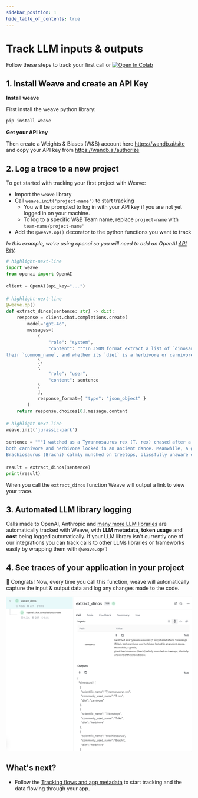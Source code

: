 ```yaml
---
sidebar_position: 1
hide_table_of_contents: true
---
```


# Track LLM inputs & outputs

<!-- TODO: Update wandb.me/weave-quickstart to match this new link -->


Follow these steps to track your first call or <a class="vertical-align-colab-button" target="_blank" href="http://wandb.me/weave_colab"><img src="https://colab.research.google.com/assets/colab-badge.svg" alt="Open In Colab"/></a>

## 1. Install Weave and create an API Key

**Install weave**

First install the weave python library:

```python
pip install weave
```

**Get your API key**

Then create a Weights & Biases (W&B) account here https://wandb.ai/site and copy your API key from https://wandb.ai/authorize

## 2. Log a trace to a new project

To get started with tracking your first project with Weave:

- Import the `weave` library
- Call `weave.init('project-name')` to start tracking
    - You will be prompted to log in with your API key if you are not yet logged in on your machine.
    - To log to a specific W&B Team name, replace `project-name` with `team-name/project-name'`
- Add the `@weave.op()` decorator to the python functions you want to track

*In this example, we're using openai so you will need to add an OpenAI [API key](https://platform.openai.com/docs/quickstart/step-2-setup-your-api-key).*

```python
# highlight-next-line
import weave
from openai import OpenAI

client = OpenAI(api_key="...")

# highlight-next-line
@weave.op()
def extract_dinos(sentence: str) -> dict:
    response = client.chat.completions.create(
        model="gpt-4o",
        messages=[
            {
                "role": "system",
                "content": """In JSON format extract a list of `dinosaurs`, with their `name`, 
their `common_name`, and whether its `diet` is a herbivore or carnivore"""
            },
            {
                "role": "user",
                "content": sentence
            }
            ],
            response_format={ "type": "json_object" }
        )
    return response.choices[0].message.content

# highlight-next-line
weave.init('jurassic-park')

sentence = """I watched as a Tyrannosaurus rex (T. rex) chased after a Triceratops (Trike), \
both carnivore and herbivore locked in an ancient dance. Meanwhile, a gentle giant \
Brachiosaurus (Brachi) calmly munched on treetops, blissfully unaware of the chaos below."""

result = extract_dinos(sentence)
print(result)
```

When you call the `extract_dinos` function Weave will output a link to view your trace.

## 3. Automated LLM library logging

Calls made to OpenAI, Anthropic and [many more LLM libraries](/integrations/index) are automatically tracked with Weave, with **LLM metadata**, **token usage** and **cost** being logged automatically. If your LLM library isn't currently one of our integrations you can track calls to other LLMs libraries or frameworks easily by wrapping them with `@weave.op()`


## 4. See traces of your application in your project

🎉 Congrats! Now, every time you call this function, weave will automatically capture the input & output data and log any changes made to the code.

![Weave Trace Outputs 1](../static/img/tutorial_trace_1.png)


## What's next?

- Follow the [Tracking flows and app metadata](/tutorial-tracing_2) to start tracking and the data flowing through your app.

